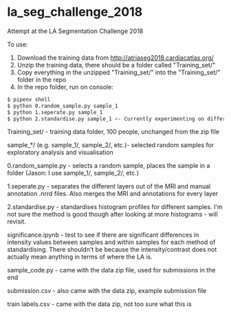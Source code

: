 # la_seg_challenge_2018
Attempt at the LA Segmentation Challenge 2018

To use:
1. Download the training data from http://atriaseg2018.cardiacatlas.org/
2. Unzip the training data, there should be a folder called "Training_set/"
3. Copy everything in the unzipped "Training_set/" into the "Training_set/" folder in the repo
4. In the repo folder, run on console:

```bash
$ pipenv shell
$ python 0.random_sample.py sample_1
$ python 1.seperate.py sample_1
$ python 2.standardise.py sample_1 <- Currently experimenting on different ways to standardise, so there are multiple versions of this script
```

Training_set/ - training data folder, 100 people, unchanged from the zip file

sample_*/ (e.g. sample_1/, sample_2/, etc.)- selected random samples for exploratory analysis and visualisation

0.random_sample.py - selects a random sample, places the sample in a folder (Jason: I use sample_1/, sample_2/, etc.)

1.seperate.py - separates the different layers out of the MRI and manual annotation .nrrd files. Also merges the MRI and annotations for every layer

2.standardise.py - standardises histogram profiles for different samples. I'm not sure the method is good though after looking at more histograms - will revisit.

significance.ipynb - test to see if there are significant differences in intensity values between samples and within samples for each method of standardising. There shouldn't be because the intensity/contrast does not actually mean anything in terms of where the LA is.

sample_code.py - came with the data zip file, used for submissions in the end

submission.csv - also came with the data zip, example submission file

train labels.csv - came with the data zip, not too sure what this is